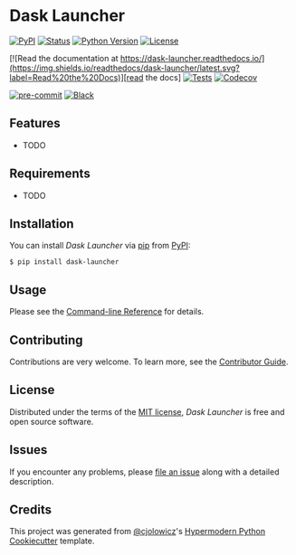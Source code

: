 # Dask Launcher

[![PyPI](https://img.shields.io/pypi/v/dask-launcher.svg)][pypi_]
[![Status](https://img.shields.io/pypi/status/dask-launcher.svg)][status]
[![Python Version](https://img.shields.io/pypi/pyversions/dask-launcher)][python version]
[![License](https://img.shields.io/pypi/l/dask-launcher)][license]

[![Read the documentation at https://dask-launcher.readthedocs.io/](https://img.shields.io/readthedocs/dask-launcher/latest.svg?label=Read%20the%20Docs)][read the docs]
[![Tests](https://github.com/jdehning/dask-launcher/workflows/Tests/badge.svg)][tests]
[![Codecov](https://codecov.io/gh/jdehning/dask-launcher/branch/main/graph/badge.svg)][codecov]

[![pre-commit](https://img.shields.io/badge/pre--commit-enabled-brightgreen?logo=pre-commit&logoColor=white)][pre-commit]
[![Black](https://img.shields.io/badge/code%20style-black-000000.svg)][black]

[pypi_]: https://pypi.org/project/dask-launcher/
[status]: https://pypi.org/project/dask-launcher/
[python version]: https://pypi.org/project/dask-launcher
[read the docs]: https://dask-launcher.readthedocs.io/
[tests]: https://github.com/jdehning/dask-launcher/actions?workflow=Tests
[codecov]: https://app.codecov.io/gh/jdehning/dask-launcher
[pre-commit]: https://github.com/pre-commit/pre-commit
[black]: https://github.com/psf/black

## Features

- TODO

## Requirements

- TODO

## Installation

You can install _Dask Launcher_ via [pip] from [PyPI]:

```console
$ pip install dask-launcher
```

## Usage

Please see the [Command-line Reference] for details.

## Contributing

Contributions are very welcome.
To learn more, see the [Contributor Guide].

## License

Distributed under the terms of the [MIT license][license],
_Dask Launcher_ is free and open source software.

## Issues

If you encounter any problems,
please [file an issue] along with a detailed description.

## Credits

This project was generated from [@cjolowicz]'s [Hypermodern Python Cookiecutter] template.

[@cjolowicz]: https://github.com/cjolowicz
[pypi]: https://pypi.org/
[hypermodern python cookiecutter]: https://github.com/cjolowicz/cookiecutter-hypermodern-python
[file an issue]: https://github.com/jdehning/dask-launcher/issues
[pip]: https://pip.pypa.io/

<!-- github-only -->

[license]: https://github.com/jdehning/dask-launcher/blob/main/LICENSE
[contributor guide]: https://github.com/jdehning/dask-launcher/blob/main/CONTRIBUTING.md
[command-line reference]: https://dask-launcher.readthedocs.io/en/latest/usage.html
